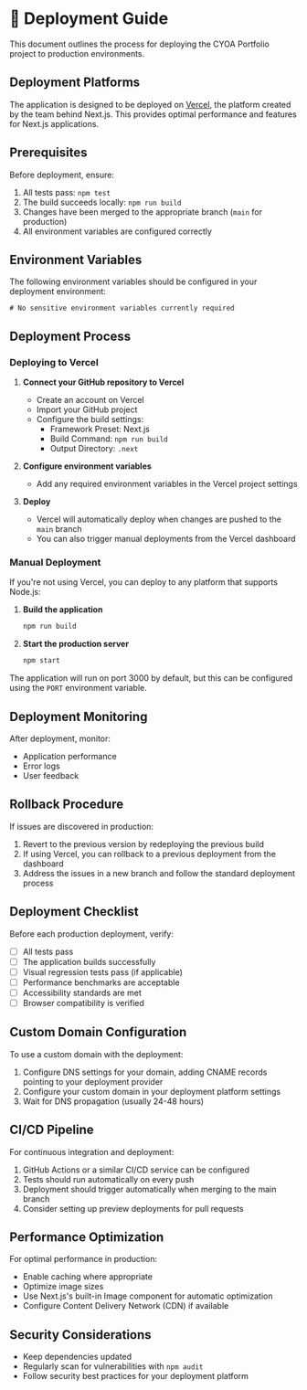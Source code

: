 # 🚀 Deployment Guide

This document outlines the process for deploying the CYOA Portfolio project to production environments.

## Deployment Platforms

The application is designed to be deployed on [Vercel](https://vercel.com), the platform created by the team behind Next.js. This provides optimal performance and features for Next.js applications.

## Prerequisites

Before deployment, ensure:

1. All tests pass: `npm test`
2. The build succeeds locally: `npm run build`
3. Changes have been merged to the appropriate branch (`main` for production)
4. All environment variables are configured correctly

## Environment Variables

The following environment variables should be configured in your deployment environment:

```
# No sensitive environment variables currently required
```

## Deployment Process

### Deploying to Vercel

1. **Connect your GitHub repository to Vercel**
   - Create an account on Vercel
   - Import your GitHub project
   - Configure the build settings:
     - Framework Preset: Next.js
     - Build Command: `npm run build`
     - Output Directory: `.next`

2. **Configure environment variables**
   - Add any required environment variables in the Vercel project settings

3. **Deploy**
   - Vercel will automatically deploy when changes are pushed to the `main` branch
   - You can also trigger manual deployments from the Vercel dashboard

### Manual Deployment

If you're not using Vercel, you can deploy to any platform that supports Node.js:

1. **Build the application**
   ```bash
   npm run build
   ```

2. **Start the production server**
   ```bash
   npm start
   ```

The application will run on port 3000 by default, but this can be configured using the `PORT` environment variable.

## Deployment Monitoring

After deployment, monitor:

- Application performance
- Error logs
- User feedback

## Rollback Procedure

If issues are discovered in production:

1. Revert to the previous version by redeploying the previous build
2. If using Vercel, you can rollback to a previous deployment from the dashboard
3. Address the issues in a new branch and follow the standard deployment process

## Deployment Checklist

Before each production deployment, verify:

- [ ] All tests pass
- [ ] The application builds successfully
- [ ] Visual regression tests pass (if applicable)
- [ ] Performance benchmarks are acceptable
- [ ] Accessibility standards are met
- [ ] Browser compatibility is verified

## Custom Domain Configuration

To use a custom domain with the deployment:

1. Configure DNS settings for your domain, adding CNAME records pointing to your deployment provider
2. Configure your custom domain in your deployment platform settings
3. Wait for DNS propagation (usually 24-48 hours)

## CI/CD Pipeline

For continuous integration and deployment:

1. GitHub Actions or a similar CI/CD service can be configured
2. Tests should run automatically on every push
3. Deployment should trigger automatically when merging to the main branch
4. Consider setting up preview deployments for pull requests

## Performance Optimization

For optimal performance in production:

- Enable caching where appropriate
- Optimize image sizes
- Use Next.js's built-in Image component for automatic optimization
- Configure Content Delivery Network (CDN) if available

## Security Considerations

- Keep dependencies updated
- Regularly scan for vulnerabilities with `npm audit`
- Follow security best practices for your deployment platform 